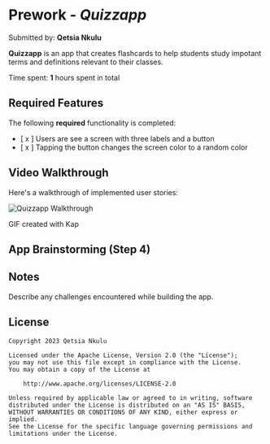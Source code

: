 # Prework - *Quizzapp*

Submitted by: **Qetsia Nkulu**

**Quizzapp** is an app that creates flashcards to help students study impotant terms and definitions relevant to their classes.

Time spent: **1** hours spent in total

## Required Features

The following **required** functionality is completed:

- [ x ] Users are see a screen with three labels and a button
- [ x ] Tapping the button changes the screen color to a random color
 
## Video Walkthrough

Here's a walkthrough of implemented user stories:

<img src='' title='Quizzapp Walkthrough' width='' alt='Quizzapp Walkthrough' />

GIF created with Kap


## App Brainstorming (Step 4)

## Notes

Describe any challenges encountered while building the app.

## License

    Copyright 2023 Qetsia Nkulu

    Licensed under the Apache License, Version 2.0 (the "License");
    you may not use this file except in compliance with the License.
    You may obtain a copy of the License at

        http://www.apache.org/licenses/LICENSE-2.0

    Unless required by applicable law or agreed to in writing, software
    distributed under the License is distributed on an "AS IS" BASIS,
    WITHOUT WARRANTIES OR CONDITIONS OF ANY KIND, either express or implied.
    See the License for the specific language governing permissions and
    limitations under the License.

